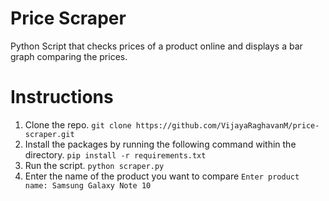 # Price Scraper
Python Script that checks prices of a product online and displays a bar graph comparing the prices.

# Instructions

 1. Clone the repo.
`git clone https://github.com/VijayaRaghavanM/price-scraper.git`
 2. Install the packages by running the following command within the directory.
```pip install -r requirements.txt``` 
3. Run the script.
`python scraper.py`
4. Enter the name of the product you want to compare
`Enter product name: Samsung Galaxy Note 10`
